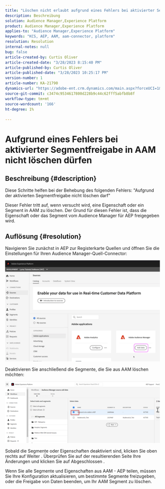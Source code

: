```yaml
---
title: "Löschen nicht erlaubt aufgrund eines Fehlers bei aktivierter Segmentfreigabe in AAM"
description: Beschreibung
solution: Audience Manager,Experience Platform
product: Audience Manager,Experience Platform
applies-to: "Audience Manager,Experience Platform"
keywords: "KCS, AEP, AAM, aam-connector, platform"
resolution: Resolution
internal-notes: null
bug: false
article-created-by: Curtis Oliver
article-created-date: "3/28/2023 8:15:40 PM"
article-published-by: Curtis Oliver
article-published-date: "3/28/2023 10:25:17 PM"
version-number: 1
article-number: KA-21790
dynamics-url: "https://adobe-ent.crm.dynamics.com/main.aspx?forceUCI=1&pagetype=entityrecord&etn=knowledgearticle&id=6ce9fd4c-a5cd-ed11-b597-6045bd006239"
source-git-commit: c3474c9534617800d228b9c44c62fff5abfb8b8f
workflow-type: tm+mt
source-wordcount: '166'
ht-degree: 1%

---
```


# Aufgrund eines Fehlers bei aktivierter Segmentfreigabe in AAM nicht löschen dürfen

## Beschreibung {#description}


Diese Schritte helfen bei der Behebung des folgenden Fehlers: &quot;Aufgrund der aktivierten Segmentfreigabe nicht löschen darf&quot; 

Dieser Fehler tritt auf, wenn versucht wird, eine Eigenschaft oder ein Segment in AAM zu löschen. Der Grund für diesen Fehler ist, dass die Eigenschaft oder das Segment vom Audience Manager für AEP freigegeben wird.


## Auflösung {#resolution}


Navigieren Sie zunächst in AEP zur Registerkarte Quellen und öffnen Sie die Einstellungen für Ihren Audience Manager-Quell-Connector:

![](assets/fc2c0636-a6cd-ed11-b597-6045bd006239.png)

Deaktivieren Sie anschließend die Segmente, die Sie aus AAM löschen möchten:

![](assets/48be788f-a6cd-ed11-b597-6045bd006239.png)

Sobald die Segmente oder Eigenschaften deaktiviert sind, klicken Sie oben rechts auf Weiter . Überprüfen Sie auf der resultierenden Seite Ihre Änderungen und klicken Sie auf Abgeschlossen .

Wenn Sie alle Segmente und Eigenschaften aus AAM - AEP teilen, müssen Sie Ihre Konfiguration aktualisieren, um bestimmte Segmente freizugeben, oder die Freigabe von Daten beenden, um Ihr AAM Segment zu löschen.



